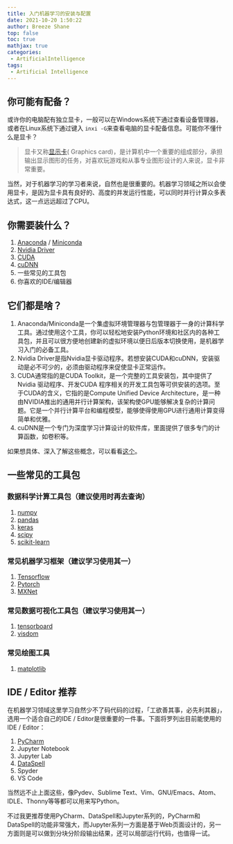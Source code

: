 ```yaml
---
title: 入门机器学习的安装与配置
date: 2021-10-20 1:50:22
author: Breeze Shane
top: false
toc: true
mathjax: true
categories: 
 - ArtificialIntelligence
tags: 
 - Artificial Intelligence
---
```

## 你可能有配备？

或许你的电脑配有独立显卡，一般可以在Windows系统下通过查看设备管理器，或者在Linux系统下通过键入 `inxi -G`来查看电脑的显卡配备信息。可能你不懂什么是显卡？

> 显卡又称[显示卡](https://baike.baidu.com/item/显示卡/103062)( Graphics card)，是计算机中一个重要的组成部分，承担输出显示图形的任务，对喜欢玩游戏和从事专业图形设计的人来说，显卡非常重要。

当然，对于机器学习的学习者来说，自然也是很重要的。机器学习领域之所以会使用显卡，是因为显卡具有良好的、高度的并发运行性能，可以同时并行计算众多表达式，这一点远远超过了CPU。

## 你需要装什么？

1. [Anaconda](https://www.anaconda.com/) / [Miniconda](https://docs.conda.io/en/latest/miniconda.html)
2. [Nvidia Driver](https://www.nvidia.cn/Download/index.aspx?lang=cn)
3. [CUDA](https://developer.nvidia.com/cuda-downloads)
4. [cuDNN](https://developer.nvidia.com/zh-cn/cudnn)
5. 一些常见的工具包
6. 你喜欢的IDE/编辑器

## 它们都是啥？

1. Anaconda/Miniconda是一个集虚拟环境管理器与包管理器于一身的计算科学工具。通过使用这个工具，你可以轻松地安装Python环境和社区内的各种工具包，并且可以很方便地创建新的虚拟环境以便日后版本切换使用，是机器学习入门的必备工具。
2. Nvidia Driver是指Nvidia显卡驱动程序。若想安装CUDA和cuDNN，安装驱动是必不可少的，必须由驱动程序来促使显卡正常运作。
3. CUDA通常指的是CUDA Toolkit，是一个完整的工具安装包，其中提供了Nvidia 驱动程序、开发CUDA 程序相关的开发工具包等可供安装的选项。至于CUDA的含义，它指的是Compute Unified Device Architecture，是一种由NVIDIA推出的通用并行计算架构，该架构使GPU能够解决复杂的计算问题。它是一个并行计算平台和编程模型，能够使得使用GPU进行通用计算变得简单和优雅。
4. cuDNN是一个专门为深度学习计算设计的软件库，里面提供了很多专门的计算函数，如卷积等。

如果想具体、深入了解这些概念，可以看看[这个](https://zhuanlan.zhihu.com/p/91334380)。

## 一些常见的工具包

### 数据科学计算工具包（建议使用时再去查询）

1. [numpy](https://numpy.org/doc/stable/)
2. [pandas](https://pandas.pydata.org/docs/)
3. [keras](https://keras.io/api/)
4. [scipy](https://www.scipy.org/docs.html)
5. [scikit-learn](https://scikit-learn.org/stable/modules/classes.html)

### 常见机器学习框架（建议学习使用其一）

1. [Tensorflow](https://www.tensorflow.org/api_docs/python/tf)
2. [Pytorch](https://pytorch.org/docs/stable/index.html)
3. [MXNet](https://mxnet.apache.org/versions/1.8.0/api/python/docs/api/)

### 常见数据可视化工具包（建议学习使用其一）

1. [tensorboard](https://www.tensorflow.org/tensorboard/get_started)
2. [visdom](https://openbase.com/js/visdom/documentation)

### 常见绘图工具

1. [matplotlib](https://matplotlib.org/stable/contents.html)

## IDE / Editor 推荐

在机器学习领域这里学习自然少不了码代码的过程，「工欲善其事，必先利其器」，选用一个适合自己的IDE / Editor是很重要的一件事。下面将罗列出目前能使用的IDE / Editor：

1. [PyCharm](https://www.jetbrains.com/pycharm/)
2. Jupyter Notebook
3. Jupyter Lab
4. [DataSpell](https://www.jetbrains.com/dataspell/)
5. Spyder
6. VS Code

当然远不止上面这些，像Pydev、Sublime Text、Vim、GNU/Emacs、Atom、IDLE、Thonny等等都可以用来写Python。

不过我更推荐使用PyCharm、DataSpell和Jupyter系列的，PyCharm和DataSpell的功能非常强大，而Jupyter系列一方面是基于Web页面设计的，另一方面则是可以做到分块分阶段输出结果，还可以局部运行代码，也值得一试。
